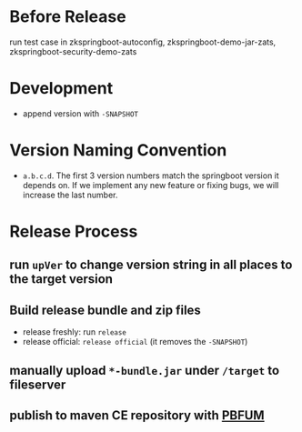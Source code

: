 # Before Release
run test case in zkspringboot-autoconfig, zkspringboot-demo-jar-zats, zkspringboot-security-demo-zats

# Development
* append version with `-SNAPSHOT`

# Version Naming Convention
* `a.b.c.d`. The first 3 version numbers match the springboot version it depends on. If we implement any new feature or fixing bugs, we will increase the last number.

# Release Process
## run `upVer` to change version string in all places to the target version
## Build release bundle and zip files  
* release freshly: run `release`
* release official: `release official`
(it removes the `-SNAPSHOT`)
## manually upload `*-bundle.jar` under `/target` to fileserver
## publish to maven CE repository with [PBFUM](http://jenkins2/view/All/job/PBFUM/)